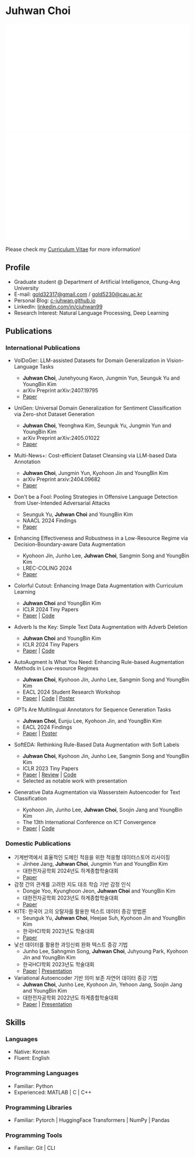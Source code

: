 # Juhwan Choi

![overview](https://github.com/c-juhwan/github-stats/blob/master/generated/overview.svg)
![languages](https://github.com/c-juhwan/github-stats/blob/master/generated/languages.svg)

Please check my [Curriculum Vitae](https://github.com/c-juhwan/c-juhwan/blob/main/Documents/Curriculum_Vitae_Juhwan_Choi.pdf) for more information!

## Profile

- Graduate student @ Department of Artificial Intelligence, Chung-Ang University
- E-mail: [gold32317@gmail.com](mailto:gold32317@gmail.com) / [gold5230@cau.ac.kr](mailto:gold5230@cau.ac.kr)
- Personal Blog: [c-juhwan.github.io](c-juhwan.github.io)
- LinkedIn: [linkedin.com/in/cjuhwan99](https://www.linkedin.com/in/cjuhwan99/)
- Research Interest: Natural Language Processing, Deep Learning

## Publications

### International Publications

- VolDoGer: LLM-assisted Datasets for Domain Generalization in Vision-Language Tasks
  - **Juhwan Choi**, Junehyoung Kwon, Jungmin Yun, Seunguk Yu and YoungBin Kim
  - arXiv Preprint arXiv:2407.19795
  - [Paper](https://arxiv.org/pdf/2407.19795.pdf)

- UniGen: Universal Domain Generalization for Sentiment Classification via Zero-shot Dataset Generation
  - **Juhwan Choi**, Yeonghwa Kim, Seunguk Yu, Jungmin Yun and YoungBin Kim
  - arXiv Preprint arXiv:2405.01022
  - [Paper](https://arxiv.org/pdf/2405.01022.pdf)

- Multi-News+: Cost-efficient Dataset Cleansing via LLM-based Data Annotation
  - **Juhwan Choi**, Jungmin Yun, Kyohoon Jin and YoungBin Kim
  - arXiv Preprint arxiv:2404.09682
  - [Paper](https://arxiv.org/pdf/2404.09682.pdf)

- Don't be a Fool: Pooling Strategies in Offensive Language Detection from User-Intended Adversarial Attacks
  - Seunguk Yu, **Juhwan Choi** and YoungBin Kim
  - NAACL 2024 Findings
  - [Paper](https://arxiv.org/pdf/2403.15467.pdf)

- Enhancing Effectiveness and Robustness in a Low-Resource Regime via Decision-Boundary-aware Data Augmentation
  - Kyohoon Jin, Junho Lee, **Juhwan Choi**, Sangmin Song and YoungBin Kim
  - LREC-COLING 2024
  - [Paper](https://arxiv.org/pdf/2403.15512.pdf)

- Colorful Cutout: Enhancing Image Data Augmentation with Curriculum Learning
  - **Juhwan Choi** and YoungBin Kim
  - ICLR 2024 Tiny Papers
  - [Paper](https://arxiv.org/pdf/2403.20012.pdf) | [Code](https://github.com/c-juhwan/colorful-cutout-aug)

- Adverb Is the Key: Simple Text Data Augmentation with Adverb Deletion
  - **Juhwan Choi** and YoungBin Kim
  - ICLR 2024 Tiny Papers
  - [Paper](https://arxiv.org/pdf/2403.20015.pdf) | [Code](https://github.com/c-juhwan/adverb-deletion-aug)

- AutoAugment Is What You Need: Enhancing Rule-based Augmentation Methods in Low-resource Regimes
  - **Juhwan Choi**, Kyohoon Jin, Junho Lee, Sangmin Song and YoungBin Kim
  - EACL 2024 Student Research Workshop
  - [Paper](https://aclanthology.org/2024.eacl-srw.1.pdf) | [Code](https://github.com/c-juhwan/soft-text-autoaugment) | [Poster](https://github.com/c-juhwan/c-juhwan/blob/main/Documents/Papers/AutoAugment_Poster.pdf)

- GPTs Are Multilingual Annotators for Sequence Generation Tasks
  - **Juhwan Choi**, Eunju Lee, Kyohoon Jin, and YoungBin Kim
  - EACL 2024 Findings
  - [Paper](https://aclanthology.org/2024.findings-eacl.2.pdf) | [Poster](https://github.com/c-juhwan/c-juhwan/blob/main/Documents/Papers/GPT_Annotator_Poster.pdf)

- SoftEDA: Rethinking Rule-Based Data Augmentation with Soft Labels
  - **Juhwan Choi**, Kyohoon Jin, Junho Lee, Sangmin Song and YoungBin Kim
  - ICLR 2023 Tiny Papers
  - [Paper](https://openreview.net/pdf?id=OiSbJbVWBJT) | [Review](https://openreview.net/forum?id=OiSbJbVWBJT) | [Code](https://github.com/c-juhwan/SoftEDA)
  - Selected as notable work with presentation

- Generative Data Augmentation via Wasserstein Autoencoder for Text Classification
  - Kyohoon Jin, Junho Lee, **Juhwan Choi**, Soojin Jang and YoungBin Kim
  - The 13th International Conference on ICT Convergence
  - [Paper](https://github.com/c-juhwan/c-juhwan/blob/main/Documents/Papers/Generative_Data_Augmentation_via_Wasserstein_Autoencoder_for_Text_Classification.pdf) | [Code](https://github.com/IIPL-CAU/latent_nlp_model)

### Domestic Publications

- 기계번역에서 효율적인 도메인 적응을 위한 적응형 데이터스토어 리사이징
  - Jinhee Jang, **Juhwan Choi**, Jungmin Yun and YoungBin Kim
  - 대한전자공학회 2024년도 하계종합학술대회
  - [Paper](https://github.com/c-juhwan/c-juhwan/blob/main/Documents/Papers/기계번역에서_효율적인_도메인_적응을_위한_적응형_데이터스토어_리사이징.pdf)
- 감정 간의 관계를 고려한 지도 대조 학습 기반 감정 인식
  - Dongje Yoo, Kyunghoon Jeon, **Juhwan Choi** and YoungBin Kim
  - 대한전자공학회 2023년도 하계종합학술대회
  - [Paper](https://github.com/c-juhwan/c-juhwan/blob/main/Documents/Papers/감정_간의_관계를_고려한_지도_대조_학습_기반_감정_인식_인쇄본.pdf)
- KITE: 한국어 고의 오탈자를 활용한 텍스트 데이터 증강 방법론
  - Seunguk Yu, **Juhwan Choi**, Heejae Suh, Kyohoon Jin and YoungBin Kim
  - 한국HCI학회 2023년도 학술대회
  - [Paper](https://github.com/c-juhwan/c-juhwan/blob/main/Documents/Papers/KITE_한국어_고의_오탈자를_활용한_텍스트_데이터_증강_방법론_인쇄본.pdf)
- 낯선 데이터를 활용한 과잉신뢰 완화 텍스트 증강 기법
  - Junho Lee, Sahngmin Song, **Juhwan Choi**, Juhyoung Park, Kyohoon Jin and YoungBin Kim
  - 한국HCI학회 2023년도 학술대회
  - [Paper](https://github.com/c-juhwan/c-juhwan/blob/main/Documents/Papers/낯선_데이터를_활용한_과잉신뢰_완화_텍스트_증강_기법_인쇄본.pdf) | [Presentation](https://github.com/c-juhwan/c-juhwan/blob/main/Documents/Papers/낯선_데이터를_활용한_과잉신뢰_완화_텍스트_증강_기법_발표자료.pptx)
- Variational Autoencoder 기반 의미 보존 자연어 데이터 증강 기법
  - **Juhwan Choi**, Junho Lee, Kyohoon Jin, Yehoon Jang, Soojin Jang and YoungBin Kim
  - 대한전자공학회 2022년도 하계종합학술대회
  - [Paper](https://github.com/c-juhwan/c-juhwan/blob/main/Documents/Papers/Variational_Autoencoder기반_의미_보존_자연어_데이터_증강_기법.pdf) | [Presentation](https://github.com/c-juhwan/c-juhwan/blob/main/Documents/Papers/Variational_Autoencoder기반_의미_보존_자연어_데이터_증강_기법_발표자료.pptx)

## Skills

### Languages

- Native: Korean
- Fluent: English

### Programming Languages

- Familiar: Python
- Experienced: MATLAB | C | C++

### Programming Libraries

- Familiar: Pytorch | HuggingFace Transformers | NumPy | Pandas

### Programming Tools

- Familiar: Git | CLI
